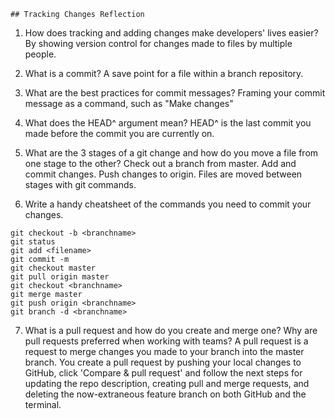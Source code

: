
    ## Tracking Changes Reflection
1. How does tracking and adding changes make developers' lives easier?
  By showing version control for changes made to files by multiple people.

2. What is a commit?
  A save point for a file within a branch repository.

3. What are the best practices for commit messages?
  Framing your commit message as a command, such as "Make changes"

4. What does the HEAD^ argument mean?
  HEAD^ is the last commit you made before the commit you are currently on.

5. What are the 3 stages of a git change and how do you move a file from one stage to the other?
  Check out a branch from master. Add and commit changes. Push changes to origin. Files are moved between stages with git commands.

6. Write a handy cheatsheet of the commands you need to commit your changes.
  ```
  git checkout -b <branchname>
  git status
  git add <filename>
  git commit -m
  git checkout master
  git pull origin master
  git checkout <branchname>
  git merge master
  git push origin <branchname>
  git branch -d <branchname>
  ```

7. What is a pull request and how do you create and merge one?
   Why are pull requests preferred when working with teams?
  A pull request is a request to merge changes you made to your branch into the master branch. You create a pull request by pushing your local changes to GitHub, click 'Compare & pull request' and follow the next steps for updating the repo description, creating pull and merge requests, and deleting the now-extraneous feature branch on both GitHub and the terminal.